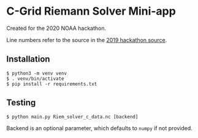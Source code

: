 # C-Grid Riemann Solver Mini-app

Created for the 2020 NOAA hackathon.

Line numbers refer to the source in the [2019 hackathon source](https://github.com/NOAA-GFDL/hack_2019/blob/master/gfdl_nh_core/src.v1/nh_core.F90).

## Installation

```shell
$ python3 -m venv venv
$ . venv/bin/activate
$ pip install -r requirements.txt
```

## Testing

```shell
$ python main.py Riem_solver_c_data.nc [backend]
```

Backend is an optional parameter, which defaults to `numpy` if not provided.
